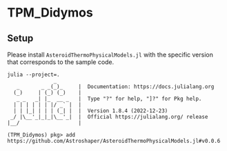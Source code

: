 # TPM_Didymos

## Setup

Please install `AsteroidThermoPhysicalModels.jl` with the specific version that corresponds to the sample code.

```
julia --project=.
               _
   _       _ _(_)_     |  Documentation: https://docs.julialang.org
  (_)     | (_) (_)    |
   _ _   _| |_  __ _   |  Type "?" for help, "]?" for Pkg help.
  | | | | | | |/ _` |  |
  | | |_| | | | (_| |  |  Version 1.8.4 (2022-12-23)
 _/ |\__'_|_|_|\__'_|  |  Official https://julialang.org/ release
|__/                   |

(TPM_Didymos) pkg> add https://github.com/Astroshaper/AsteroidThermoPhysicalModels.jl#v0.0.6
```
